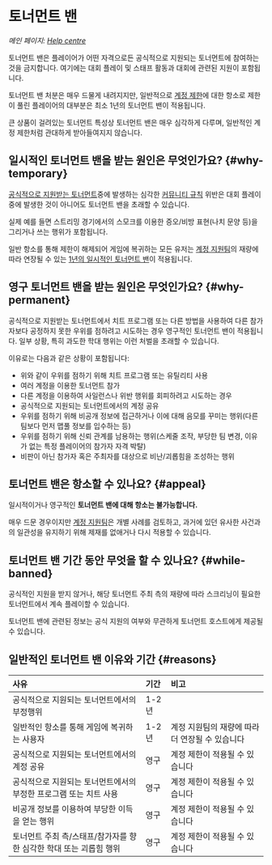 # 토너먼트 밴

*메인 페이지: [Help centre](/wiki/Help_centre)*

토너먼트 밴은 플레이어가 어떤 자격으로든 공식적으로 지원되는 토너먼트에 참여하는 것을 금지합니다. 여기에는 대회 플레이 및 스태프 활동과 대회에 관련된 지원이 포함됩니다.

토너먼트 밴 처분은 매우 드물게 내려지지만, 일반적으로 [계정 제한](/wiki/Help_centre/Account_restrictions)에 대한 항소로 제한이 풀린 플레이어의 대부분은 최소 1년의 토너먼트 밴이 적용됩니다.

큰 상품이 걸려있는 토너먼트 특성상 토너먼트 밴은 매우 심각하게 다루며, 일반적인 계정 제한처럼 관대하게 받아들여지지 않습니다.

## 일시적인 토너먼트 밴을 받는 원인은 무엇인가요? {#why-temporary}

[공식적으로 지원받는 토너먼트](/wiki/Tournaments/Official_support)중에 발생하는 심각한 [커뮤니티 규칙](/wiki/Rules) 위반은 대회 플레이 중에 발생한 것이 아니어도 토너먼트 밴을 초래할 수 있습니다.

실제 예를 들면 스트리밍 경기에서의 스모크를 이용한 증오/비방 표현(나치 문양 등)을 그리거나 쓰는 행위가 포함됩니다.

일반 항소를 통해 제한이 해제되어 게임에 복귀하는 모든 유저는 [계정 지원팀](/wiki/People/The_Team/Account_support_team)의 재량에 따라 연장될 수 있는 [1년의 일시적인 토너먼트 밴](/wiki/Help_centre/Account_restrictions#reasons)이 적용됩니다.
 
## 영구 토너먼트 밴을 받는 원인은 무엇인가요? {#why-permanent}

공식적으로 지원받는 토너먼트에서 치트 프로그램 또는 다른 방법을 사용하여 다른 참가자보다 공정하지 못한 우위를 점하려고 시도하는 경우 영구적인 토너먼트 밴이 적용됩니다. 일부 상황, 특히 과도한 학대 행위는 이런 처벌을 초래할 수 있습니다.

이유로는 다음과 같은 상황이 포함됩니다:

- 위와 같이 우위를 점하기 위해 치트 프로그램 또는 유틸리티 사용
- 여러 계정을 이용한 토너먼트 참가
- 다른 계정을 이용하여 사일런스나 위반 행위를 회피하려고 시도하는 경우
- 공식적으로 지원되는 토너먼트에서의 계정 공유
- 우위를 점하기 위해 비공개 정보에 접근하거나 이에 대해 음모를 꾸미는 행위(다른 팀보다 먼저 맵풀 정보를 입수하는 등)
- 우위를 점하기 위해 신뢰 관계를 남용하는 행위(스케줄 조작, 부당한 팀 변경, 이유가 없는 특정 플레이어의 참가자 자격 박탈)
- 비판이 아닌 참가자 혹은 주최자를 대상으로 비난/괴롭힘을 조성하는 행위

## 토너먼트 밴은 항소할 수 있나요? {#appeal}

일시적이거나 영구적인 **토너먼트 밴에 대해 항소는 불가능합니다.**

매우 드문 경우이지만 [계정 지원팀](/wiki/People/The_Team/Account_support_team)은 개별 사례를 검토하고, 과거에 있던 유사한 사건과의 일관성을 유지하기 위해 제재를 없애거나 다시 적용할 수 있습니다.

## 토너먼트 밴 기간 동안 무엇을 할 수 있나요? {#while-banned}

공식적인 지원을 받지 않거나, 해당 토너먼트 주최 측의 재량에 따라 스크리닝이 필요한 토너먼트에서 계속 플레이할 수 있습니다.

토너먼트 밴에 관련된 정보는 공식 지원의 여부와 무관하게 토너먼트 호스트에게 제공될 수 있습니다.

## 일반적인 토너먼트 밴 이유와 기간 {#reasons}

| 사유 | 기간 | 비고 |
| :-- | :-- | :-- |
| 공식적으로 지원되는 토너먼트에서의 부정행위 | 1-2년 |  |
| 일반적인 항소를 통해 게임에 복귀하는 사용자 | 1-2년 | 계정 지원팀의 재량에 따라 더 연장될 수 있습니다 |
| 공식적으로 지원되는 토너먼트에서의 계정 공유 | 영구 | 계정 제한이 적용될 수 있습니다 |
| 공식적으로 지원되는 토너먼트에서의 부정한 프로그램 또는 치트 사용 | 영구 | 계정 제한이 적용될 수 있습니다 |
| 비공개 정보를 이용하여 부당한 이득을 얻는 행위 | 영구 | 계정 제한이 적용될 수 있습니다 |
| 토너먼트 주최 측/스태프/참가자를 향한 심각한 학대 또는 괴롭힘 행위 | 영구 | 계정 제한이 적용될 수 있습니다 |
